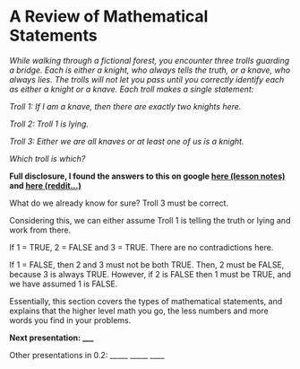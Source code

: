 # A Review of Mathematical Statements

*While walking through a fictional forest, you encounter three trolls guarding a bridge. Each is either a knight, who always tells the truth, or a knave, who always lies. The trolls will not let you pass until you correctly identify each as either a knight or a knave. Each troll makes a single statement:*

*Troll 1: If I am a knave, then there are exactly two knights here.*

*Troll 2: Troll 1 is lying.*

*Troll 3: Either we are all knaves or at least one of us is a knight.*

*Which troll is which?*

**Full disclosure, I found the answers to this on google [here (lesson notes)](https://pld.cs.luc.edu/courses/163/prev/notes/01.html) and [here (reddit...)](https://www.reddit.com/r/learnmath/comments/lr84b3/please_help_me_understand_this_troll_riddle_i_am/)**

What do we already know for sure? Troll 3 must be correct.

Considering this, we can either assume Troll 1 is telling the truth or lying and work from there.

If 1 = TRUE, 2 = FALSE and 3 = TRUE. There are no contradictions here.

If 1 = FALSE, then 2 and 3 must not be both TRUE. Then, 2 must be FALSE, because 3 is always TRUE. However, if 2 is FALSE then 1 must be TRUE, and we have assumed 1 is FALSE.

Essentially, this section covers the types of mathematical statements, and explains that the higher level math you go, the less numbers and more words you find in your problems.

**Next presentation: ___**

Other presentations in 0.2: _____ _____ ____
